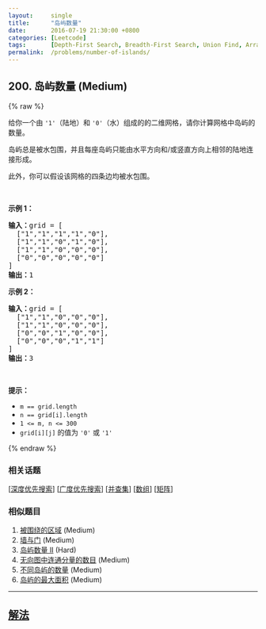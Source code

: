 ```yaml
---
layout:     single
title:      "岛屿数量"
date:       2016-07-19 21:30:00 +0800
categories: [Leetcode]
tags:       [Depth-First Search, Breadth-First Search, Union Find, Array, Matrix]
permalink:  /problems/number-of-islands/
---
```


## 200. 岛屿数量 (Medium)

{% raw %}

<p>给你一个由 <code>'1'</code>（陆地）和 <code>'0'</code>（水）组成的的二维网格，请你计算网格中岛屿的数量。</p>

<p>岛屿总是被水包围，并且每座岛屿只能由水平方向和/或竖直方向上相邻的陆地连接形成。</p>

<p>此外，你可以假设该网格的四条边均被水包围。</p>

<p> </p>

<p><strong>示例 1：</strong></p>

<pre>
<strong>输入：</strong>grid = [
  ["1","1","1","1","0"],
  ["1","1","0","1","0"],
  ["1","1","0","0","0"],
  ["0","0","0","0","0"]
]
<strong>输出：</strong>1
</pre>

<p><strong>示例 2：</strong></p>

<pre>
<strong>输入：</strong>grid = [
  ["1","1","0","0","0"],
  ["1","1","0","0","0"],
  ["0","0","1","0","0"],
  ["0","0","0","1","1"]
]
<strong>输出：</strong>3
</pre>

<p> </p>

<p><strong>提示：</strong></p>

<ul>
	<li><code>m == grid.length</code></li>
	<li><code>n == grid[i].length</code></li>
	<li><code>1 <= m, n <= 300</code></li>
	<li><code>grid[i][j]</code> 的值为 <code>'0'</code> 或 <code>'1'</code></li>
</ul>

{% endraw %}

### 相关话题
  [[深度优先搜索](https://github.com/openset/leetcode/tree/master/tag/depth-first-search/README.md)]
  [[广度优先搜索](https://github.com/openset/leetcode/tree/master/tag/breadth-first-search/README.md)]
  [[并查集](https://github.com/openset/leetcode/tree/master/tag/union-find/README.md)]
  [[数组](https://github.com/openset/leetcode/tree/master/tag/array/README.md)]
  [[矩阵](https://github.com/openset/leetcode/tree/master/tag/matrix/README.md)]

### 相似题目
  1. [被围绕的区域](/problems/surrounded-regions) (Medium)
  1. [墙与门](/problems/walls-and-gates) (Medium)
  1. [岛屿数量 II](/problems/number-of-islands-ii) (Hard)
  1. [无向图中连通分量的数目](/problems/number-of-connected-components-in-an-undirected-graph) (Medium)
  1. [不同岛屿的数量](/problems/number-of-distinct-islands) (Medium)
  1. [岛屿的最大面积](/problems/max-area-of-island) (Medium)

---

## [解法](https://github.com/openset/leetcode/tree/master/problems/number-of-islands)
